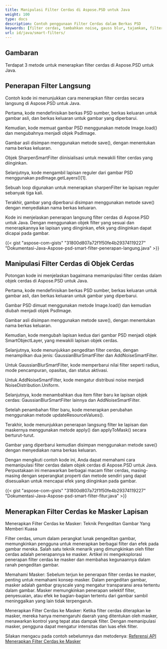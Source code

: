```yaml
---
title: Manipulasi Filter Cerdas di Aspose.PSD untuk Java
weight: 100
type: docs
description: Contoh penggunaan Filter Cerdas dalam Berkas PSD
keywords: [filter cerdas, tambahkan noise, gauss blur, tajamkan, filter, filter psd, psd api, java, contoh kode]
url: id/java/smart-filters/
---
```


## **Gambaran**

Terdapat 3 metode untuk menerapkan filter cerdas di Aspose.PSD untuk Java.

## **Penerapan Filter Langsung**
Contoh kode ini menunjukkan cara menerapkan filter cerdas secara langsung di Aspose.PSD untuk Java.

Pertama, kode mendefinisikan berkas PSD sumber, berkas keluaran untuk gambar asli, dan berkas keluaran untuk gambar yang diperbarui.

Kemudian, kode memuat gambar PSD menggunakan metode Image.load() dan mengubahnya menjadi objek PsdImage.

Gambar asli disimpan menggunakan metode save(), dengan menentukan nama berkas keluaran.

Objek SharpenSmartFilter diinisialisasi untuk mewakili filter cerdas yang diinginkan.

Selanjutnya, kode mengambil lapisan reguler dari gambar PSD menggunakan psdImage.getLayers()[1].

Sebuah loop digunakan untuk menerapkan sharpenFilter ke lapisan reguler sebanyak tiga kali.

Terakhir, gambar yang diperbarui disimpan menggunakan metode save() dengan menyediakan nama berkas keluaran.

Kode ini menjelaskan penerapan langsung filter cerdas di Aspose.PSD untuk Java. Dengan menggunakan objek filter yang sesuai dan menerapkannya ke lapisan yang diinginkan, efek yang diinginkan dapat dicapai pada gambar.

{{< gist "aspose-com-gists" "31800d807a72f1f50fe4b29374119227" "Dokumentasi-Java-Aspose-psd-smart-filter-penerapan-langung.java" >}}

## **Manipulasi Filter Cerdas di Objek Cerdas**

Potongan kode ini menjelaskan bagaimana memanipulasi filter cerdas dalam objek cerdas di Aspose.PSD untuk Java.

Pertama, kode mendefinisikan berkas PSD sumber, berkas keluaran untuk gambar asli, dan berkas keluaran untuk gambar yang diperbarui.

Gambar PSD dimuat menggunakan metode Image.load() dan kemudian diubah menjadi objek PsdImage.

Gambar asli disimpan menggunakan metode save(), dengan menentukan nama berkas keluaran.

Kemudian, kode mengubah lapisan kedua dari gambar PSD menjadi objek SmartObjectLayer, yang mewakili lapisan objek cerdas.

Selanjutnya, kode menunjukkan pengeditan filter cerdas, dengan menampilkan dua jenis: GaussianBlurSmartFilter dan AddNoiseSmartFilter.

Untuk GaussianBlurSmartFilter, kode memperbarui nilai filter seperti radius, mode pencampuran, opasitas, dan status aktivasi.

Untuk AddNoiseSmartFilter, kode mengatur distribusi noise menjadi NoiseDistribution.Uniform.

Selanjutnya, kode menambahkan dua item filter baru ke lapisan objek cerdas: GaussianBlurSmartFilter lainnya dan AddNoiseSmartFilter.

Setelah penambahan filter baru, kode menerapkan perubahan menggunakan metode updateResourceValues().

Terakhir, kode menunjukkan penerapan langsung filter ke lapisan dan maskernya menggunakan metode apply() dan applyToMask() secara berturut-turut.

Gambar yang diperbarui kemudian disimpan menggunakan metode save() dengan menyediakan nama berkas keluaran.

Dengan mengikuti contoh kode ini, Anda dapat memahami cara memanipulasi filter cerdas dalam objek cerdas di Aspose.PSD untuk Java. Perpustakaan ini menawarkan berbagai macam filter cerdas, masing-masing dengan seperangkat properti dan metode sendiri yang dapat disesuaikan untuk mencapai efek yang diinginkan pada gambar.

{{< gist "aspose-com-gists" "31800d807a72f1f50fe4b29374119227" "Dokumentasi-Java-Aspose-psd-smart-filter-fitur.java" >}}

## **Menerapkan Filter Cerdas ke Masker Lapisan**

Menerapkan Filter Cerdas ke Masker: Teknik Pengeditan Gambar Yang Memberi Kuasa

Filter cerdas, umum dalam perangkat lunak pengeditan gambar, memungkinkan pengguna untuk menerapkan berbagai filter dan efek pada gambar mereka. Salah satu teknik menarik yang dimungkinkan oleh filter cerdas adalah penerapannya ke masker. Artikel ini mengeksplorasi penerapan filter cerdas ke masker dan membahas kegunaannya dalam ranah pengeditan gambar.

Memahami Masker: Sebelum terjun ke penerapan filter cerdas ke masker, penting untuk memahami konsep masker. Dalam pengeditan gambar, masker adalah gambar grayscale yang mengatur transparansi area tertentu dalam gambar. Masker memungkinkan penerapan selektif filter, penyesuaian, atau efek ke bagian-bagian tertentu dari gambar sambil meninggalkan yang lain tidak terpengaruh.

Menerapkan Filter Cerdas ke Masker: Ketika filter cerdas diterapkan ke masker, mereka hanya memengaruhi daerah yang ditentukan oleh masker, menawarkan kontrol yang tepat atas dampak filter. Dengan memanipulasi masker, pengguna dapat mengatur intensitas dan luas efek filter.

Silakan mengacu pada contoh sebelumnya dan metodenya: [Referensi API Menerapkan Filter Cerdas ke Masker](https://reference.aspose.com/psd/java/com.aspose.psd.fileformats.psd.layers.smartfilters/smartfilter/#apply_to_mask_layer_with_mask_2)
